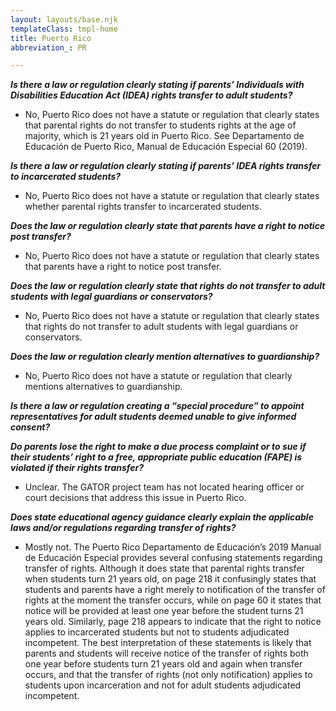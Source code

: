 ```yaml
---
layout: layouts/base.njk
templateClass: tmpl-home
title: Puerto Rico
abbreviation_: PR

---
```

**_Is there a law or regulation clearly stating if parents’ Individuals with Disabilities Education Act (IDEA) rights transfer to adult students?_**

* No, Puerto Rico does not have a statute or regulation that clearly states that parental rights do not transfer to students rights at the age of majority, which is 21 years old in Puerto Rico. See Departamento de Educación de Puerto Rico, Manual de Educación Especial 60 (2019).

**_Is there a law or regulation clearly stating if parents’ IDEA rights transfer to incarcerated students?_**

* No, Puerto Rico does not have a statute or regulation that clearly states whether parental rights transfer to incarcerated students.

**_Does the law or regulation clearly state that parents have a right to notice post transfer?_**

* No, Puerto Rico does not have a statute or regulation that clearly states that parents have a right to notice post transfer.

**_Does the law or regulation clearly state that rights do not transfer to adult students with legal guardians or conservators?_**

* No, Puerto Rico does not have a statute or regulation that clearly states that rights do not transfer to adult students with legal guardians or conservators.

**_Does the law or regulation clearly mention alternatives to guardianship?_**

* No, Puerto Rico does not have a statute or regulation that clearly mentions alternatives to guardianship.

**_Is there a law or regulation creating a “special procedure” to appoint representatives for adult students deemed unable to give informed consent?_**

**_Do parents lose the right to make a due process complaint or to sue if their students’ right to a free, appropriate public education (FAPE) is violated if their rights transfer?_**

* Unclear. The GATOR project team has not located hearing officer or court decisions that address this issue in Puerto Rico.

**_Does state educational agency guidance clearly explain the applicable laws and/or regulations regarding transfer of rights?_**

* Mostly not. The Puerto Rico Departamento de Educación’s 2019 Manual de Educación Especial provides several confusing statements regarding transfer of rights. Although it does state that parental rights transfer when students turn 21 years old, on page 218 it confusingly states that students and parents have a right merely to notification of the transfer of rights at the moment the transfer occurs, while on page 60 it states that notice will be provided at least one year before the student turns 21 years old. Similarly, page 218 appears to indicate that the right to notice applies to incarcerated students but not to students adjudicated incompetent. The best interpretation of these statements is likely that parents and students will receive notice of the transfer of rights both one year before students turn 21 years old and again when transfer occurs, and that the transfer of rights (not only notification) applies to students upon incarceration and not for adult students adjudicated incompetent.